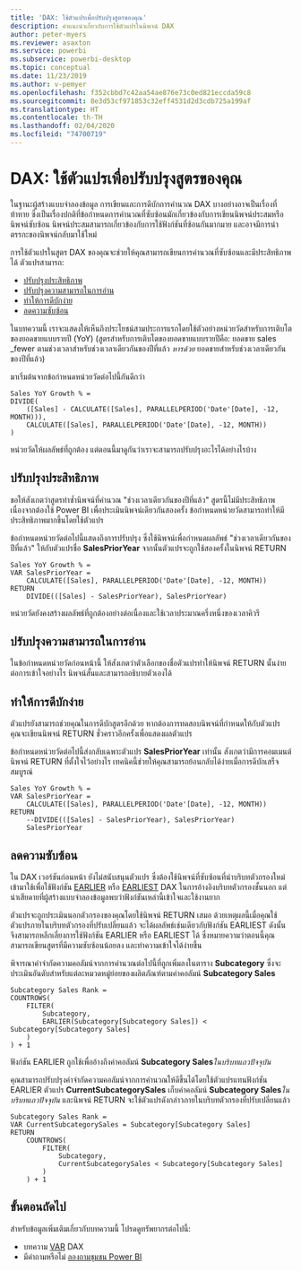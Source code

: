 ```yaml
---
title: 'DAX: ใช้ตัวแปรเพื่อปรับปรุงสูตรของคุณ'
description: คำแนะนำเกี่ยวกับการใช้ตัวแปรในนิพจน์ DAX
author: peter-myers
ms.reviewer: asaxton
ms.service: powerbi
ms.subservice: powerbi-desktop
ms.topic: conceptual
ms.date: 11/23/2019
ms.author: v-pemyer
ms.openlocfilehash: f352cbbd7c42aa54ae876e73c0ed821eccda59c8
ms.sourcegitcommit: 8e3d53cf971853c32eff4531d2d3cdb725a199af
ms.translationtype: HT
ms.contentlocale: th-TH
ms.lasthandoff: 02/04/2020
ms.locfileid: "74700719"
---
```

# <a name="dax-use-variables-to-improve-your-formulas"></a>DAX: ใช้ตัวแปรเพื่อปรับปรุงสูตรของคุณ

ในฐานะผู้สร้างแบบจำลองข้อมูล การเขียนและการดีบักการคำนวณ DAX บางอย่างอาจเป็นเรื่องที่ท้าทาย ซึ่งเป็นเรื่องปกติที่ข้อกำหนดการคำนวณที่ซับซ้อนมักเกี่ยวข้องกับการเขียนนิพจน์ประสมหรือนิพจน์ซับซ้อน นิพจน์ประสมสามารถเกี่ยวข้องกับการใช้ฟังก์ชันที่ซ้อนกันมากมาย และอาจมีการนำตรรกะของนิพจน์กลับมาใช้ใหม่

การใช้ตัวแปรในสูตร DAX ของคุณจะช่วยให้คุณสามารถเขียนการคำนวณที่ซับซ้อนและมีประสิทธิภาพได้ ตัวแปรสามารถ:

- [ปรับปรุงประสิทธิภาพ](#improve-performance)
- [ปรับปรุงความสามารถในการอ่าน](#improve-readability)
- [ทำให้การดีบักง่าย](#simplify-debugging)
- [ลดความซับซ้อน](#reduce-complexity)

ในบทความนี้ เราจะแสดงให้เห็นถึงประโยชน์สามประการแรกโดยใช้ตัวอย่างหน่วยวัดสำหรับการเติบโตของยอดขายแบบรายปี (YoY) (สูตรสำหรับการเติบโตของยอดขายแบบรายปีคือ: ยอดขาย sales _fewer ตามช่วงเวลาสำหรับช่วงเวลาเดียวกันของปีที่แล้ว _หารด้วย_ ยอดขายสำหรับช่วงเวลาเดียวกันของปีที่แล้ว)

มาเริ่มต้นจากข้อกำหนดหน่วยวัดต่อไปนี้กันดีกว่า

```dax
Sales YoY Growth % =
DIVIDE(
    ([Sales] - CALCULATE([Sales], PARALLELPERIOD('Date'[Date], -12, MONTH))),
    CALCULATE([Sales], PARALLELPERIOD('Date'[Date], -12, MONTH))
)
```

หน่วยวัดให้ผลลัพธ์ที่ถูกต้อง แต่ตอนนี้มาดูกันว่าเราจะสามารถปรับปรุงอะไรได้อย่างไรบ้าง

## <a name="improve-performance"></a>ปรับปรุงประสิทธิภาพ

ขอให้สังเกตว่าสูตรทำซ้ำนิพจน์ที่คำนวณ "ช่วงเวลาเดียวกันของปีที่แล้ว" สูตรนี้ไม่มีประสิทธิภาพ เนื่องจากต้องใช้ Power BI เพื่อประเมินนิพจน์เดียวกันสองครั้ง ข้อกำหนดหน่วยวัดสามารถทำให้มีประสิทธิภาพมากขึ้นโดยใช้ตัวแปร

ข้อกำหนดหน่วยวัดต่อไปนี้แสดงถึงการปรับปรุง ซึ่งใช้นิพจน์เพื่อกำหนดผลลัพธ์ "ช่วงเวลาเดียวกันของปีที่แล้ว" ให้กับตัวแปรชื่อ **SalesPriorYear** จากนั้นตัวแปรจะถูกใช้สองครั้งในนิพจน์ RETURN

```dax
Sales YoY Growth % =
VAR SalesPriorYear =
    CALCULATE([Sales], PARALLELPERIOD('Date'[Date], -12, MONTH))
RETURN
    DIVIDE(([Sales] - SalesPriorYear), SalesPriorYear)
```

หน่วยวัดยังคงสร้างผลลัพธ์ที่ถูกต้องอย่างต่อเนื่องและใช้เวลาประมาณครึ่งหนึ่งของเวลาคิวรี

## <a name="improve-readability"></a>ปรับปรุงความสามารถในการอ่าน

ในข้อกำหนดหน่วยวัดก่อนหน้านี้ ให้สังเกตว่าตัวเลือกของชื่อตัวแปรทำให้นิพจน์ RETURN นั้นง่ายต่อการเข้าใจอย่างไร นิพจน์สั้นและสามารถอธิบายตัวเองได้

## <a name="simplify-debugging"></a>ทำให้การดีบักง่าย

ตัวแปรยังสามารถช่วยคุณในการดีบักสูตรอีกด้วย หากต้องการทดสอบนิพจน์ที่กำหนดให้กับตัวแปร คุณจะเขียนนิพจน์ RETURN ชั่วคราวอีกครั้งเพื่อแสดงผลตัวแปร

ข้อกำหนดหน่วยวัดต่อไปนี้ส่งกลับเฉพาะตัวแปร **SalesPriorYear** เท่านั้น สังเกตว่ามีการคอมเมนต์นิพจน์ RETURN ที่ตั้งใจไว้อย่างไร เทคนิคนี้ช่วยให้คุณสามารถย้อนกลับได้ง่ายเมื่อการดีบักเสร็จสมบูรณ์

```dax
Sales YoY Growth % =
VAR SalesPriorYear =
    CALCULATE([Sales], PARALLELPERIOD('Date'[Date], -12, MONTH))
RETURN
    --DIVIDE(([Sales] - SalesPriorYear), SalesPriorYear)
    SalesPriorYear
```

## <a name="reduce-complexity"></a>ลดความซับซ้อน

ใน DAX เวอร์ชันก่อนหน้า ยังไม่สนับสนุนตัวแปร ซึ่งต้องใช้นิพจน์ที่ซับซ้อนที่นำบริบทตัวกรองใหม่เข้ามาใช้เพื่อใช้ฟังก์ชัน [EARLIER](/dax/earlier-function-dax) หรือ [ EARLIEST](/dax/earliest-function-dax) DAX ในการอ้างอิงบริบทตัวกรองชั้นนอก แต่น่าเสียดายที่ผู้สร้างแบบจำลองข้อมูลพบว่าฟังก์ชันเหล่านี้เข้าใจและใช้งานยาก

ตัวแปรจะถูกประเมินนอกตัวกรองของคุณโดยใช้นิพจน์ RETURN เสมอ ด้วยเหตุผลนี้เมื่อคุณใช้ตัวแปรภายในบริบทตัวกรองที่ปรับเปลี่ยนแล้ว จะได้ผลลัพธ์เช่นเดียวกับฟังก์ชัน EARLIEST ดังนั้นจึงสามารถหลีกเลี่ยงการใช้ฟังก์ชัน EARLIER หรือ EARLIEST ได้ ซึ่งหมายความว่าตอนนี้คุณสามารถเขียนสูตรที่มีความซับซ้อนน้อยลง และทำความเข้าใจได้ง่ายขึ้น

พิจารณาคำจำกัดความคอลัมน์จากการคำนวณต่อไปนี้ที่ถูกเพิ่มลงในตาราง **Subcategory** ซึ่งจะประเมินอันดับสำหรับแต่ละหมวดหมู่ย่อยของผลิตภัณฑ์ตามค่าคอลัมน์ **Subcategory Sales**

```dax
Subcategory Sales Rank =
COUNTROWS(
    FILTER(
        Subcategory,
        EARLIER(Subcategory[Subcategory Sales]) < Subcategory[Subcategory Sales]
    )
) + 1
```

ฟังก์ชัน EARLIER ถูกใช้เพื่ออ้างถึงค่าคอลัมน์ **Subcategory Sales**_ในบริบทแถวปัจจุบัน_

คุณสามารถปรับปรุงคำจำกัดความคอลัมน์จากการคำนวณให้ดีขึ้นได้โดยใช้ตัวแปรแทนฟังก์ชัน EARLIER ตัวแปร **CurrentSubcategorySales** เก็บค่าคอลัมน์ **Subcategory Sales**_ในบริบทแถวปัจจุบัน_ และนิพจน์ RETURN จะใช้ตัวแปรดังกล่าวภายในบริบทตัวกรองที่ปรับเปลี่ยนแล้ว

```dax
Subcategory Sales Rank =
VAR CurrentSubcategorySales = Subcategory[Subcategory Sales]
RETURN
    COUNTROWS(
        FILTER(
            Subcategory,
            CurrentSubcategorySales < Subcategory[Subcategory Sales]
        )
    ) + 1
```

## <a name="next-steps"></a>ขั้นตอนถัดไป

สำหรับข้อมูลเพิ่มเติมเกี่ยวกับบทความนี้ โปรดดูทรัพยากรต่อไปนี้:

- บทความ [VAR](/dax/var-dax) DAX
- มีคำถามหรือไม่ [ลองถามชุมชน Power BI](https://community.powerbi.com/)

